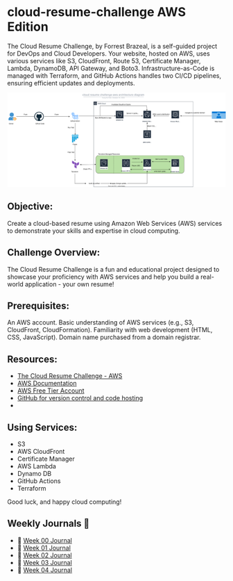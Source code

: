 # cloud-resume-challenge AWS Edition

The Cloud Resume Challenge, by Forrest Brazeal, is a self-guided project for DevOps and Cloud Developers. Your website, hosted on AWS, uses various services like S3, CloudFront, Route 53, Certificate Manager, Lambda, DynamoDB, API Gateway, and Boto3. Infrastructure-as-Code is managed with Terraform, and GitHub Actions handles two CI/CD pipelines, ensuring efficient updates and deployments.

![cloud resume challenge architecture diagram](/infra/images/aws%20diagram-cloud-resume-challenge.drawio.svg)
## Objective:
Create a cloud-based resume using Amazon Web Services (AWS) services to demonstrate your skills and expertise in cloud computing.

## Challenge Overview:
The Cloud Resume Challenge is a fun and educational project designed to showcase your proficiency with AWS services and help you build a real-world application - your own resume!

## Prerequisites:
An AWS account.
Basic understanding of AWS services (e.g., S3, CloudFront, CloudFormation).
Familiarity with web development (HTML, CSS, JavaScript).
Domain name purchased from a domain registrar.
## Resources:
- [The Cloud Resume Challenge - AWS](https://cloudresumechallenge.dev/docs/the-challenge/aws/)
- [AWS Documentation ](https://aws.amazon.com/documentation/)
- [AWS Free Tier Account](https://aws.amazon.com/free/)
- [GitHub for version control and code hosting](https://github.com/)
- 
## Using Services:
- S3
- AWS CloudFront
- Certificate Manager
- AWS Lambda
- Dynamo DB
- GitHub Actions
- Terraform


Good luck, and happy cloud computing!

## Weekly Journals 📔

- 📅 [Week 00 Journal](journal/week00.md)
- 📅 [Week 01 Journal](journal/week01.md)
- 📅 [Week 02 Journal](journal/week02.md)
- 📅 [Week 03 Journal](journal/week03.md)
- 📅 [Week 04 Journal](journal/week04.md)
  
